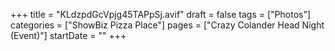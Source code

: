 +++
title = "KLdzpdGcVpjg45TAPpSj.avif"
draft = false
tags = ["Photos"]
categories = ["ShowBiz Pizza Place"]
pages = ["Crazy Colander Head Night (Event)"]
startDate = ""
+++
